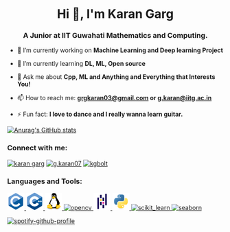 <h1 align="center">Hi 👋, I'm Karan Garg</h1>
<h3 align="center"> A Junior at IIT Guwahati Mathematics and Computing. </h3>

- 🔭 I’m currently working on **Machine Learning and Deep learning Project**

- 🌱 I’m currently learning **DL, ML, Open source**

- 💬 Ask me about **Cpp, ML and Anything and Everything that Interests You!**

- 📫 How to reach me:  **grgkaran03@gmail.com or g.karan@iitg.ac.in**

- ⚡ Fun fact:  **I love to dance and I really wanna learn guitar.**





[![Anurag's GitHub stats](https://github-readme-stats.vercel.app/api?username=grgkaran03)](https://github.com/anuraghazra/github-readme-stats)

<h3 align="left">Connect with me:</h3>
<p align="left">
<a href="https://linkedin.com/in/karan-garg-a76504229" target="blank"><img align="center" src="https://raw.githubusercontent.com/rahuldkjain/github-profile-readme-generator/master/src/images/icons/Social/linked-in-alt.svg" alt="karan garg" height="30" width="40" /></a>
                 <a href="https://kaggle.com/gkaran07" target="blank"><img align="center" src="https://raw.githubusercontent.com/rahuldkjain/github-profile-readme-generator/master/src/images/icons/Social/kaggle.svg" alt="g.karan07" height="30" width="40" /></a>
                   <a href="https://codeforces.com/profile/kgbolt" target="blank"><img align="center" src="https://raw.githubusercontent.com/rahuldkjain/github-profile-readme-generator/master/src/images/icons/Social/codeforces.svg" alt="kgbolt" height="30" width="40" /></a>
</p>

<h3 align="left">Languages and Tools:</h3>
<p align="left"> <a href="https://www.cprogramming.com/" target="_blank" rel="noreferrer"> <img src="https://raw.githubusercontent.com/devicons/devicon/master/icons/c/c-original.svg" alt="c" width="40" height="40"/> </a> <a href="https://www.w3schools.com/cpp/" target="_blank" rel="noreferrer"> <img src="https://raw.githubusercontent.com/devicons/devicon/master/icons/cplusplus/cplusplus-original.svg" alt="cplusplus" width="40" height="40"/> </a> <a href="https://www.linux.org/" target="_blank" rel="noreferrer"> <img src="https://raw.githubusercontent.com/devicons/devicon/master/icons/linux/linux-original.svg" alt="linux" width="40" height="40"/> </a> <a href="https://opencv.org/" target="_blank" rel="noreferrer"> <img src="https://www.vectorlogo.zone/logos/opencv/opencv-icon.svg" alt="opencv" width="40" height="40"/> </a> <a href="https://pandas.pydata.org/" target="_blank" rel="noreferrer"> <img src="https://raw.githubusercontent.com/devicons/devicon/2ae2a900d2f041da66e950e4d48052658d850630/icons/pandas/pandas-original.svg" alt="pandas" width="40" height="40"/> </a> <a href="https://www.python.org" target="_blank" rel="noreferrer"> <img src="https://raw.githubusercontent.com/devicons/devicon/master/icons/python/python-original.svg" alt="python" width="40" height="40"/> </a> <a href="https://scikit-learn.org/" target="_blank" rel="noreferrer"> <img src="https://upload.wikimedia.org/wikipedia/commons/0/05/Scikit_learn_logo_small.svg" alt="scikit_learn" width="40" height="40"/> </a> <a href="https://seaborn.pydata.org/" target="_blank" rel="noreferrer"> <img src="https://seaborn.pydata.org/_images/logo-mark-lightbg.svg" alt="seaborn" width="40" height="40"/> </a> </p>



[![spotify-github-profile](https://spotify-github-profile.vercel.app/api/view?uid=314x5uwyecwlirdgz6srgoe4faya&cover_image=true&theme=novatorem&bar_color=4e74b1&bar_color_cover=false)](https://github.com/kittinan/spotify-github-profile)
<!-- 
### Programmer's Quote of the Day
 ![Quote](https://github-readme-quotes.herokuapp.com/quote?quoteCategory=programming)
  -->
